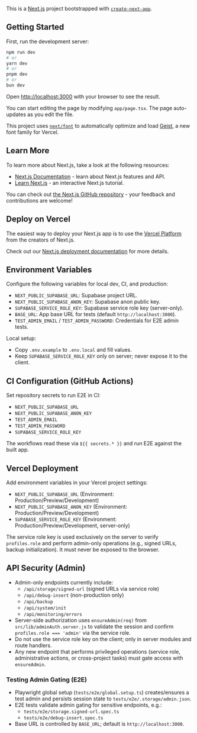 This is a [Next.js](https://nextjs.org) project bootstrapped with [`create-next-app`](https://nextjs.org/docs/app/api-reference/cli/create-next-app).

## Getting Started

First, run the development server:

```bash
npm run dev
# or
yarn dev
# or
pnpm dev
# or
bun dev
```

Open [http://localhost:3000](http://localhost:3000) with your browser to see the result.

You can start editing the page by modifying `app/page.tsx`. The page auto-updates as you edit the file.

This project uses [`next/font`](https://nextjs.org/docs/app/building-your-application/optimizing/fonts) to automatically optimize and load [Geist](https://vercel.com/font), a new font family for Vercel.

## Learn More

To learn more about Next.js, take a look at the following resources:

- [Next.js Documentation](https://nextjs.org/docs) - learn about Next.js features and API.
- [Learn Next.js](https://nextjs.org/learn) - an interactive Next.js tutorial.

You can check out [the Next.js GitHub repository](https://github.com/vercel/next.js) - your feedback and contributions are welcome!

## Deploy on Vercel

The easiest way to deploy your Next.js app is to use the [Vercel Platform](https://vercel.com/new?utm_medium=default-template&filter=next.js&utm_source=create-next-app&utm_campaign=create-next-app-readme) from the creators of Next.js.

Check out our [Next.js deployment documentation](https://nextjs.org/docs/app/building-your-application/deploying) for more details.

## Environment Variables

Configure the following variables for local dev, CI, and production:

- `NEXT_PUBLIC_SUPABASE_URL`: Supabase project URL.
- `NEXT_PUBLIC_SUPABASE_ANON_KEY`: Supabase anon public key.
- `SUPABASE_SERVICE_ROLE_KEY`: Supabase service role key (server-only).
- `BASE_URL`: App base URL for tests (default `http://localhost:3000`).
- `TEST_ADMIN_EMAIL` / `TEST_ADMIN_PASSWORD`: Credentials for E2E admin tests.

Local setup:

- Copy `.env.example` to `.env.local` and fill values.
- Keep `SUPABASE_SERVICE_ROLE_KEY` only on server; never expose it to the client.

## CI Configuration (GitHub Actions)

Set repository secrets to run E2E in CI:

- `NEXT_PUBLIC_SUPABASE_URL`
- `NEXT_PUBLIC_SUPABASE_ANON_KEY`
- `TEST_ADMIN_EMAIL`
- `TEST_ADMIN_PASSWORD`
- `SUPABASE_SERVICE_ROLE_KEY`

The workflows read these via `${{ secrets.* }}` and run E2E against the built app.

## Vercel Deployment

Add environment variables in your Vercel project settings:

- `NEXT_PUBLIC_SUPABASE_URL` (Environment: Production/Preview/Development)
- `NEXT_PUBLIC_SUPABASE_ANON_KEY` (Environment: Production/Preview/Development)
- `SUPABASE_SERVICE_ROLE_KEY` (Environment: Production/Preview/Development, server-only)

The service role key is used exclusively on the server to verify `profiles.role` and perform admin-only operations (e.g., signed URLs, backup initialization). It must never be exposed to the browser.

## API Security (Admin)

- Admin-only endpoints currently include:
  - `/api/storage/signed-url` (signed URLs via service role)
  - `/api/debug-insert` (non-production only)
  - `/api/backup`
  - `/api/system/init`
  - `/api/monitoring/errors`
- Server-side authorization uses `ensureAdmin(req)` from `src/lib/adminAuth.server.js` to validate the session and confirm `profiles.role === 'admin'` via the service role.
- Do not use the service role key on the client; only in server modules and route handlers.
- Any new endpoint that performs privileged operations (service role, administrative actions, or cross-project tasks) must gate access with `ensureAdmin`.

### Testing Admin Gating (E2E)

- Playwright global setup (`tests/e2e/global.setup.ts`) creates/ensures a test admin and persists session state to `tests/e2e/.storage/admin.json`.
- E2E tests validate admin gating for sensitive endpoints, e.g.:
  - `tests/e2e/storage.signed-url.spec.ts`
  - `tests/e2e/debug-insert.spec.ts`
- Base URL is controlled by `BASE_URL`; default is `http://localhost:3000`.
